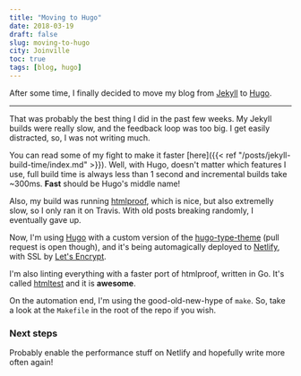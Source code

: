 ```yaml
---
title: "Moving to Hugo"
date: 2018-03-19
draft: false
slug: moving-to-hugo
city: Joinville
toc: true
tags: [blog, hugo]
---
```


After some time, I finally decided to move my blog from [Jekyll](https://jekyllrb.com/) to [Hugo](https://gohugo.io/).

---

That was probably the best thing I did in the past few weeks. My Jekyll builds were really slow, and the feedback loop was too big. I get easily distracted, so, I was not writing much.

You can read some of my fight to make it faster [here]({{< ref "/posts/jekyll-build-time/index.md" >}}). Well, with Hugo,
doesn't matter which features I use, full build time is always less than 1 second and incremental builds take ~300ms. **Fast** should be Hugo's middle name!

Also, my build was running [htmlproof](https://github.com/gjtorikian/html-proofer), which is nice, but also extremelly slow, so I only ran it on Travis. With old posts breaking randomly, I eventually gave up.

Now, I'm using [Hugo](https://gohugo.io/) with a custom version of the [hugo-type-theme](https://github.com/caarlos0/hugo-type-theme) (pull request is open though), and it's being automagically deployed to [Netlify](https://netlify.com/), with SSL by [Let's Encrypt](https://letsencrypt.org/).

I'm also linting everything with a faster port of htmlproof, written in Go. It's called [htmltest](https://github.com/wjdp/htmltest) and it is **awesome**.

On the automation end, I'm using the good-old-new-hype of `make`. So, take a look at the `Makefile` in the root of the repo if you wish.

### Next steps

Probably enable the performance stuff on Netlify and hopefully write more often again!
